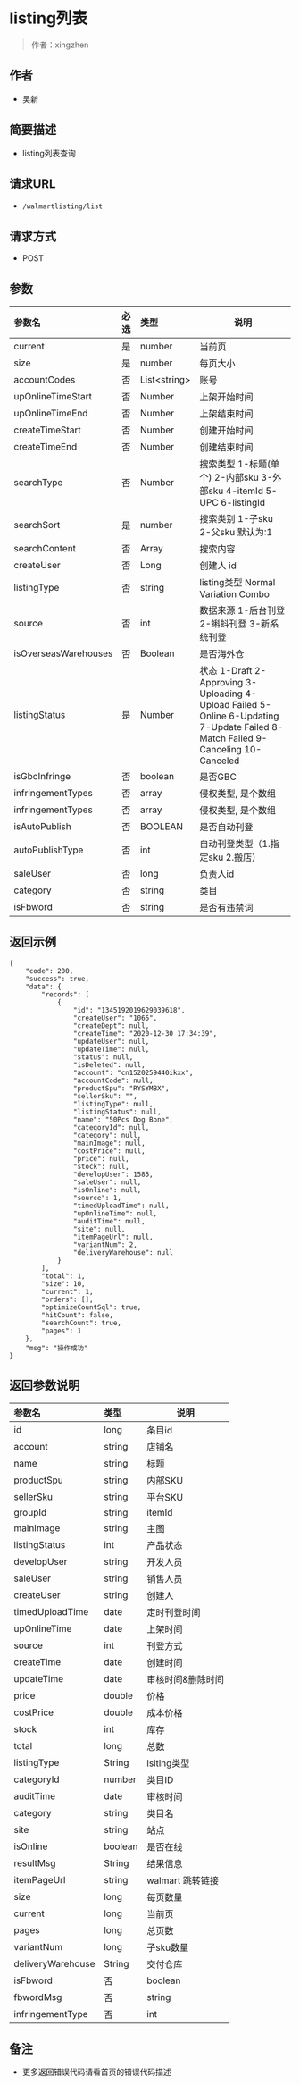 # listing列表

> 作者：xingzhen

## 作者
- 吴新

    
## 简要描述

- listing列表查询

## 请求URL
- `/walmartlisting/list`
  
## 请求方式
- POST 

## 参数

|参数名|必选|类型|说明|
|:----    |:---|:----- |-----   |
|current  |是  |number | 当前页	   |
|size  |是  |number | 每页大小	   |
|accountCodes  |否  |List&lt;string> | 账号	   |
|upOnlineTimeStart |否  |Number | 上架开始时间    |
|upOnlineTimeEnd     |否  |Number | 上架结束时间    |
|createTimeStart |否  |Number | 创建开始时间    |
|createTimeEnd     |否  |Number | 创建结束时间    |
|searchType     |否  |Number | 搜索类型  1-标题(单个) 2-内部sku 3-外部sku 4-itemId 5-UPC 6-listingId   |
|searchSort     |是  |number | 搜索类别 1-子sku 2-父sku  默认为:1    |
|searchContent     |否  |Array | 搜索内容    |
|createUser     |否  |Long | 创建人 id   |
|listingType     |否  |string | listing类型 Normal Variation Combo    |
|source     |否  |int | 数据来源  1-后台刊登  2-蝌蚪刊登  3-新系统刊登    |
|isOverseasWarehouses     |否  | Boolean | 是否海外仓  |
|listingStatus     |是  |Number | 状态 1-Draft 2-Approving 3-Uploading 4-Upload Failed 5-Online 6-Updating 7-Update Failed 8-Match Failed 9-Canceling 10-Canceled   |
|isGbcInfringe     |否  |boolean | 是否GBC   |
|infringementTypes     |否  |array |侵权类型, 是个数组   |
|infringementTypes     |否  |array |侵权类型, 是个数组   |
|isAutoPublish     |否  |BOOLEAN |是否自动刊登   |
|autoPublishType     |否  |int |自动刊登类型（1.指定sku 2.搬店）   |
|saleUser|否 |long | 负责人id |
|category|否 |string | 类目 |
|isFbword|否 |string | 是否有违禁词 |

## 返回示例 

``` 
{
    "code": 200,
    "success": true,
    "data": {
        "records": [
            {
                "id": "1345192019629039618",
                "createUser": "1065",
                "createDept": null,
                "createTime": "2020-12-30 17:34:39",
                "updateUser": null,
                "updateTime": null,
                "status": null,
                "isDeleted": null,
                "account": "cn1520259440ikxx",
                "accountCode": null,
                "productSpu": "RYSYMBX",
				"sellerSku": "",
                "listingType": null,
                "listingStatus": null,
                "name": "50Pcs Dog Bone",
                "categoryId": null,
                "category": null,
                "mainImage": null,
                "costPrice": null,
                "price": null,
                "stock": null,
                "developUser": 1585,
                "saleUser": null,
                "isOnline": null,
                "source": 1,
                "timedUploadTime": null,
                "upOnlineTime": null,
                "auditTime": null,
				"site": null,
				"itemPageUrl": null,
                "variantNum": 2,
				"deliveryWarehouse": null
            }
        ],
        "total": 1,
        "size": 10,
        "current": 1,
        "orders": [],
        "optimizeCountSql": true,
        "hitCount": false,
        "searchCount": true,
        "pages": 1
    },
    "msg": "操作成功"
}
```

## 返回参数说明 

|参数名|类型|说明|
|:-----  |:-----|-----                           |
|id |long   |条目id  |
|account |string   |店铺名  |
|name |string   |标题  |
|productSpu |string   |内部SKU  |
|sellerSku |string   |平台SKU  |
|groupId|string   |itemId  |
|mainImage |string   |主图  |
|listingStatus |int   |产品状态  |
|developUser |string   |开发人员  |
|saleUser |string   |销售人员  |
|createUser |string   |创建人  |
|timedUploadTime |date   |定时刊登时间  |
|upOnlineTime |date   |上架时间  |
|source |int   |刊登方式  |
|createTime |date   |创建时间  |
|updateTime |date   |审核时间&删除时间  |
|price |double   |价格  |
|costPrice |double   |成本价格  |
|stock | int | 库存|
|total |long   |总数  |
|listingType |String   |lsiting类型  |
|categoryId | number| 类目ID |
|auditTime | date | 审核时间 |
|category | string | 类目名 |
|site | string | 站点 |
|isOnline | boolean | 是否在线 |
|resultMsg |String   |结果信息  |
|itemPageUrl|string| walmart 跳转链接|
|size |long   |每页数量  |
|current |long   |当前页  |
|pages |long   |总页数  |
|variantNum |long   |子sku数量  |
|deliveryWarehouse|String| 交付仓库|
|isFbword|否 |boolean | 是否有违禁词 |
|fbwordMsg|否 |string | 违禁词内容 |
|infringementType|否 |int | 侵权类型 |


## 备注 

- 更多返回错误代码请看首页的错误代码描述